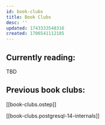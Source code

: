 ```yaml
---
id: book-clubs
title: Book Clubs
desc: ''
updated: 1743333548316
created: 1706541112185
---
```


## Currently reading:

TBD

## Previous book clubs:

[[book-clubs.ostep]]

[[book-clubs.postgresql-14-internals]]
